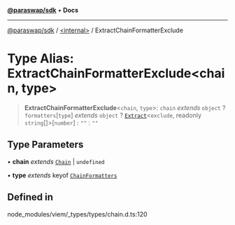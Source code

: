 [**@paraswap/sdk**](../../README.md) • **Docs**

***

[@paraswap/sdk](../../globals.md) / [\<internal\>](../README.md) / ExtractChainFormatterExclude

# Type Alias: ExtractChainFormatterExclude\<chain, type\>

> **ExtractChainFormatterExclude**\<`chain`, `type`\>: `chain` *extends* `object` ? `formatters`\[`type`\] *extends* `object` ? [`Extract`](Extract.md)\<`exclude`, readonly `string`[]\>\[`number`\] : `""` : `""`

## Type Parameters

• **chain** *extends* [`Chain`](Chain.md) \| `undefined`

• **type** *extends* keyof [`ChainFormatters`](ChainFormatters.md)

## Defined in

node\_modules/viem/\_types/types/chain.d.ts:120
